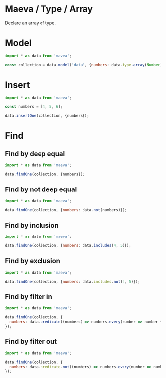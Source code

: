 Maeva / Type / Array
===

Declare an array of type.

# Model

```js
import * as data from 'mavea';

const collection = data.model('data', {numbers: data.type.array(Number)});
```

# Insert

```javascript
import * as data from 'maeva';

const numbers = [4, 5, 6];

data.insertOne(collection, {numbers});
```

# Find

## Find by deep equal

```javascript
import * as data from 'maeva';

data.findOne(collection, {numbers});
```

## Find by not deep equal

```javascript
import * as data from 'maeva';

data.findOne(collection, {numbers: data.not(numbers)});
```

## Find by inclusion

```javascript
import * as data from 'maeva';

data.findOne(collection, {numbers: data.includes(4, 5)});
```

## Find by exclusion

```javascript
import * as data from 'maeva';

data.findOne(collection, {numbers: data.includes.not(4, 5)});
```

## Find by filter in

```javascript
import * as data from 'maeva';

data.findOne(collection, {
  numbers: data.predicate((numbers) => numbers.every(number => number < 10))
});
```

## Find by filter out

```javascript
import * as data from 'maeva';

data.findOne(collection, {
  numbers: data.predicate.not((numbers) => numbers.every(number => number < 10))
});
```
